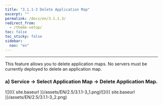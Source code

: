 ```yaml
---
title: "3.1.1-3 Delete Application Map"
excerpt: ""
permalink: /docs/en/3.1.1.3/
redirect_from:
  - /theme-setup/
toc: false
toc_sticky: false
sidebar:
  nav: "en"
---
```



---
This feature allows you to delete application maps. No servers must be currently deployed to delete an application map.

### a\) Service → Select Application Map → Delete Application Map.

![]({{ site.baseurl }}/assets/EN/2.5/3.1.1-3_1.png)![]({{ site.baseurl }}/assets/EN/2.5/3.1.1-3_2.png)
